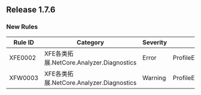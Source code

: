 ﻿## Release 1.7.6

### New Rules

Rule ID | Category | Severity | Notes
--------|----------|----------|-------
XFE0002 | XFE各类拓展.NetCore.Analyzer.Diagnostics | Error | ProfileExtensionDiagnostics
XFW0003 | XFE各类拓展.NetCore.Analyzer.Diagnostics | Warning | ProfileExtensionDiagnostics